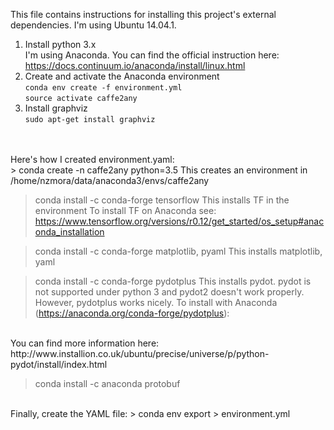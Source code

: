 This file contains instructions for installing this project's external dependencies.
I'm using Ubuntu 14.04.1.

1. Install python 3.x<br>
   I'm using  Anaconda.  You can find the official instruction here: https://docs.continuum.io/anaconda/install/linux.html
1. Create and activate the Anaconda environment<br> 
`conda env create -f environment.yml`<br>
`source activate caffe2any`
1. Install graphviz<br>
`sudo apt-get install graphviz`

<br>
<br>
Here's how I created environment.yaml:
<br>
>  conda create -n caffe2any python=3.5
This creates an environment in /home/nzmora/data/anaconda3/envs/caffe2any

> conda install -c conda-forge tensorflow
This installs TF in the environment
To install TF on Anaconda see: https://www.tensorflow.org/versions/r0.12/get_started/os_setup#anaconda_installation

> conda install -c conda-forge matplotlib, pyaml
This installs matplotlib, yaml

> conda install -c conda-forge pydotplus
This installs pydot.  pydot is not supported under python 3 and pydot2 doesn't work properly.
However, pydotplus works nicely.  To install with Anaconda (https://anaconda.org/conda-forge/pydotplus):
<br>
You can find more information here:  http://www.installion.co.uk/ubuntu/precise/universe/p/python-pydot/install/index.html

> conda install -c anaconda protobuf
<br>
Finally, create the YAML file:
> conda env export > environment.yml

